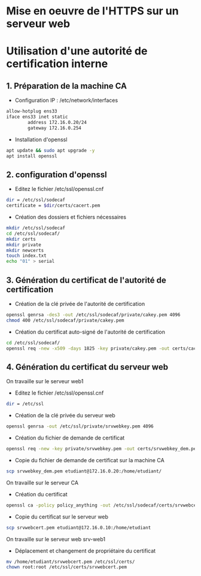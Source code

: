 # Mise en oeuvre de l'HTTPS sur un serveur web
# Utilisation d'une autorité de certification interne

## 1. Préparation de la machine CA
- Configuration IP : /etc/network/interfaces
```bash
allow-hotplug ens33
iface ens33 inet static
        address 172.16.0.20/24
        gateway 172.16.0.254
```
- Installation d'openssl
```bash
apt update && sudo apt upgrade -y
apt install openssl
```
## 2. configuration d'openssl
- Editez le fichier /etc/ssl/openssl.cnf
```bash
dir = /etc/ssl/sodecaf
certificate = $dir/certs/cacert.pem
```
- Création des dossiers et fichiers nécessaires
```bash
mkdir /etc/ssl/sodecaf
cd /etc/ssl/sodecaf/
mkdir certs
mkdir private
mkdir newcerts
touch index.txt
echo "01" > serial
```
## 3. Génération du certificat de l'autorité de certification
- Création de la clé privée de l'autorité de certification
```bash
openssl genrsa -des3 -out /etc/ssl/sodecaf/private/cakey.pem 4096
chmod 400 /etc/ssl/sodecaf/private/cakey.pem
```
- Création du certificat auto-signé de l'autorité de certification
```bash
cd /etc/ssl/sodecaf/
openssl req -new -x509 -days 1825 -key private/cakey.pem -out certs/cacert.pem
```
## 4. Génération du certificat du serveur web
On travaille sur le serveur web1
- Editez le fichier /etc/ssl/openssl.cnf
```bash
dir = /etc/ssl
```
- Création de la clé privée du serveur web
```bash
openssl genrsa -out /etc/ssl/private/srvwebkey.pem 4096
```
- Création du fichier de demande de certificat
```bash
openssl req -new -key private/srvwebkey.pem -out certs/srvwebkey_dem.pem
```
- Copie du fichier de demande de certificat sur la machine CA
```bash
scp srvwebkey_dem.pem etudiant@172.16.0.20:/home/etudiant/
```
On travaille sur le serveur CA
- Création du certificat
```bash
openssl ca -policy policy_anything -out /etc/ssl/sodecaf/certs/srvwebcert.pem -infiles /home/etudiant/srvwebkey_dem.pem 
```
- Copie du certificat sur le serveur web
```bash
scp srvwebcert.pem etudiant@172.16.0.10:/home/etudiant
```
On travaille sur le serveur web srv-web1
- Déplacement et changement de propriétaire du certificat
```bash
mv /home/etudiant/srvwebcert.pem /etc/ssl/certs/
chown root:root /etc/ssl/certs/srvwebcert.pem
```
